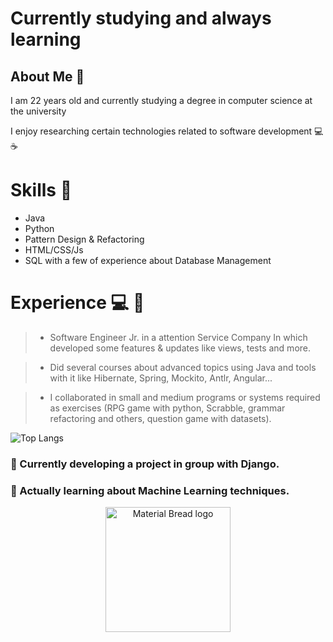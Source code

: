 # Currently studying and always learning

## About Me  🌌
I am 22 years old and currently studying a degree in computer science at the university

I enjoy researching certain technologies related to software development  💻 ☕

# Skills 🧰 

- Java
- Python
- Pattern Design & Refactoring
- HTML/CSS/Js
- SQL with a few of experience about Database Management


# Experience 💻 🌟

> - Software Engineer Jr. in a attention Service Company
 In which developed some features & updates like views, tests and more.

> - Did several courses about advanced topics using Java and tools with it like Hibernate, Spring, Mockito, Antlr, Angular...

> - I collaborated in small and medium programs or systems required as exercises
 (RPG game with python, Scrabble, grammar refactoring and others, question game with datasets).  



![Top Langs](https://github-readme-stats.vercel.app/api/top-langs/?username=JJuanvolpe&hide_progress=true)

<!--
**JJuanVolpe/JJUANVOLPE** is a ✨ _special_ ✨ repository because its `README.md` (this file) appears on your GitHub profile.

Here are some ideas to get you started:

- 👯 I’m looking to collaborate on ...
- 🤔 I’m looking for help with ...
- 💬 Ask me about ...
- 📫 How to reach me: ...
- 😄 Pronouns: ...
- ⚡ Fun fact: ...
-->


### 🔭 Currently developing a project in group with Django.

### 🌱 Actually learning about Machine Learning techniques.



<p align="center">
    <img width="200" src="http://material-bread.org/logo-shadow.svg" alt="Material Bread logo">
</p>
